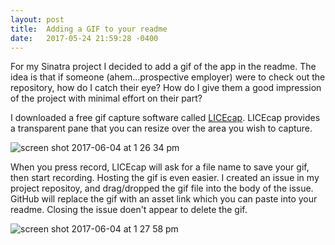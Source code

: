 ```yaml
---
layout: post
title:  Adding a GIF to your readme
date:   2017-05-24 21:59:28 -0400
---
```


For my Sinatra project I decided to add a gif of the app in the readme.  The idea is that if someone (ahem...prospective employer) were to check out the repository, how do I catch their eye?  How do I give them a good impression of the project with minimal effort on their part?

I downloaded a free gif capture software called [LICEcap](http://www.cockos.com/licecap/).  LICEcap provides a transparent pane that you can resize over the area you wish to capture.

![screen shot 2017-06-04 at 1 26 34 pm](https://cloud.githubusercontent.com/assets/8889403/26763880/9c9b7812-4929-11e7-920f-27d11fa8520d.png)

When you press record, LICEcap will ask for a file name to save your gif, then start recording.  Hosting the gif is even easier.  I created an issue in my project repositoy, and drag/dropped the gif file into the body of the issue.  GitHub will replace the gif with an asset link which you can paste into your readme.  Closing the issue doen't appear to delete the gif.

![screen shot 2017-06-04 at 1 27 58 pm](https://cloud.githubusercontent.com/assets/8889403/26763895/2135d63a-492a-11e7-8799-f98f0ab99259.png)
